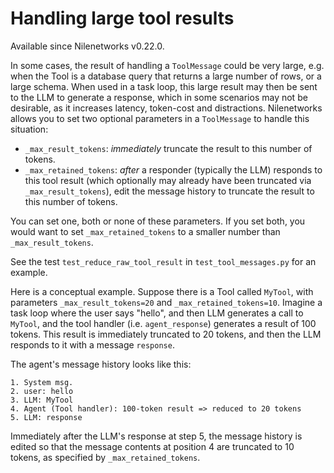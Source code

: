 # Handling large tool results

Available since Nilenetworks v0.22.0.

In some cases, the result of handling a `ToolMessage` could be very large,
e.g. when the Tool is a database query that returns a large number of rows,
or a large schema. When used in a task loop, this large result may then be
sent to the LLM to generate a response, which in some scenarios may not
be desirable, as it increases latency, token-cost and distractions. 
Nilenetworks allows you to set two optional parameters in a `ToolMessage` to
handle this situation:

- `_max_result_tokens`: *immediately* truncate the result to this number of tokens.
- `_max_retained_tokens`: *after* a responder (typically the LLM) responds to this 
   tool result (which optionally may already have been 
   truncated via `_max_result_tokens`),
   edit the message history to truncate the result to this number of tokens.

You can set one, both or none of these parameters. If you set both, you would 
want to set `_max_retained_tokens` to a smaller number than `_max_result_tokens`.

See the test `test_reduce_raw_tool_result` in `test_tool_messages.py` for an example.

Here is a conceptual example. Suppose there is a Tool called `MyTool`,
with parameters `_max_result_tokens=20` and `_max_retained_tokens=10`.
Imagine a task loop where the user says "hello", 
and then LLM generates a call to `MyTool`, 
and the tool handler (i.e. `agent_response`) generates a result of 100 tokens.
This result is immediately truncated to 20 tokens, and then the LLM responds to it
with a message `response`.


The agent's message history looks like this:

```
1. System msg.
2. user: hello
3. LLM: MyTool
4. Agent (Tool handler): 100-token result => reduced to 20 tokens
5. LLM: response
```

Immediately after the LLM's response at step 5, the message history is edited
so that the message contents at position 4 are truncated to 10 tokens,
as specified by `_max_retained_tokens`.

